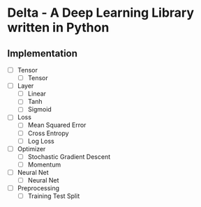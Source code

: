 # Delta - A Deep Learning Library written in Python

## Implementation
 - [ ] Tensor
 	- [ ] Tensor
 - [ ] Layer
 	- [ ] Linear
 	- [ ] Tanh
 	- [ ] Sigmoid
 - [ ] Loss
 	- [ ] Mean Squared Error
 	- [ ] Cross Entropy
 	- [ ] Log Loss
 - [ ] Optimizer
 	- [ ] Stochastic Gradient Descent
 	- [ ] Momentum
 - [ ] Neural Net
 	- [ ] Neural Net 
 - [ ] Preprocessing
 	- [ ] Training Test Split